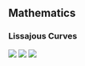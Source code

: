 ## Mathematics

### Lissajous Curves

![](lissajous-13.svg.svg)
![](lissajous-14.svg.svg)
![](lissajous-34.svg.svg)
